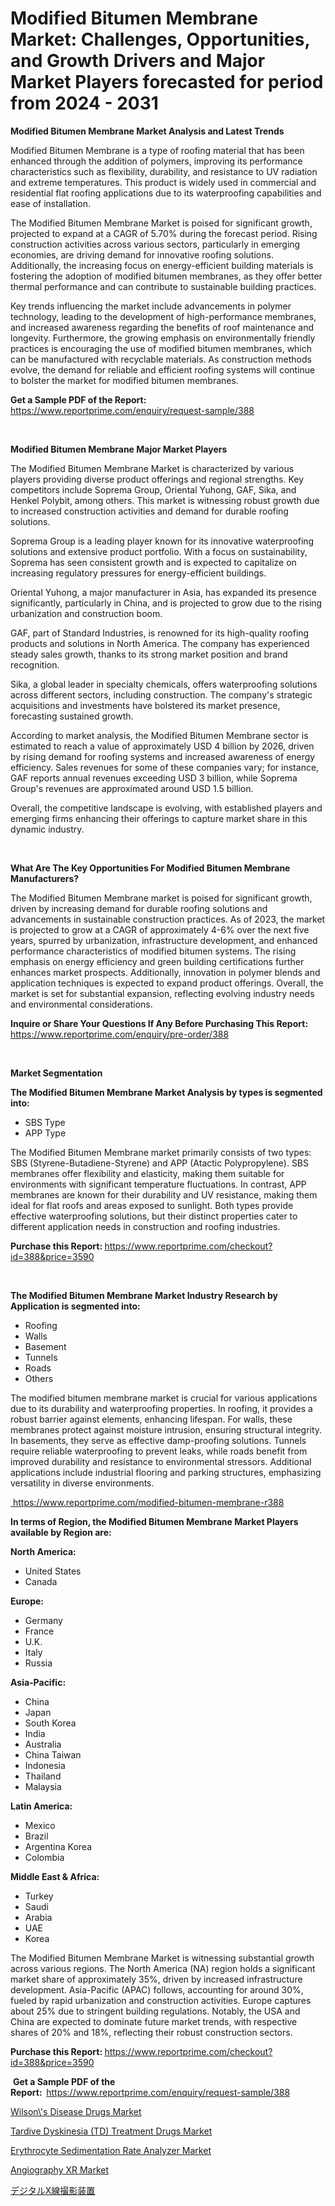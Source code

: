 <p><h1>Modified Bitumen Membrane Market: Challenges, Opportunities, and Growth Drivers and Major Market Players forecasted for period from 2024 - 2031</h1></p><p><strong>Modified Bitumen Membrane Market Analysis and Latest Trends</strong></p>
<p><p>Modified Bitumen Membrane is a type of roofing material that has been enhanced through the addition of polymers, improving its performance characteristics such as flexibility, durability, and resistance to UV radiation and extreme temperatures. This product is widely used in commercial and residential flat roofing applications due to its waterproofing capabilities and ease of installation.</p><p>The Modified Bitumen Membrane Market is poised for significant growth, projected to expand at a CAGR of 5.70% during the forecast period. Rising construction activities across various sectors, particularly in emerging economies, are driving demand for innovative roofing solutions. Additionally, the increasing focus on energy-efficient building materials is fostering the adoption of modified bitumen membranes, as they offer better thermal performance and can contribute to sustainable building practices.</p><p>Key trends influencing the market include advancements in polymer technology, leading to the development of high-performance membranes, and increased awareness regarding the benefits of roof maintenance and longevity. Furthermore, the growing emphasis on environmentally friendly practices is encouraging the use of modified bitumen membranes, which can be manufactured with recyclable materials. As construction methods evolve, the demand for reliable and efficient roofing systems will continue to bolster the market for modified bitumen membranes.</p></p>
<p><strong>Get a Sample PDF of the Report:&nbsp;</strong> <a href="https://www.reportprime.com/enquiry/request-sample/388">https://www.reportprime.com/enquiry/request-sample/388</a></p>
<p>&nbsp;</p>
<p><strong>Modified Bitumen Membrane Major Market Players</strong></p>
<p><p>The Modified Bitumen Membrane Market is characterized by various players providing diverse product offerings and regional strengths. Key competitors include Soprema Group, Oriental Yuhong, GAF, Sika, and Henkel Polybit, among others. This market is witnessing robust growth due to increased construction activities and demand for durable roofing solutions.</p><p>Soprema Group is a leading player known for its innovative waterproofing solutions and extensive product portfolio. With a focus on sustainability, Soprema has seen consistent growth and is expected to capitalize on increasing regulatory pressures for energy-efficient buildings.</p><p>Oriental Yuhong, a major manufacturer in Asia, has expanded its presence significantly, particularly in China, and is projected to grow due to the rising urbanization and construction boom. </p><p>GAF, part of Standard Industries, is renowned for its high-quality roofing products and solutions in North America. The company has experienced steady sales growth, thanks to its strong market position and brand recognition.</p><p>Sika, a global leader in specialty chemicals, offers waterproofing solutions across different sectors, including construction. The company's strategic acquisitions and investments have bolstered its market presence, forecasting sustained growth.</p><p>According to market analysis, the Modified Bitumen Membrane sector is estimated to reach a value of approximately USD 4 billion by 2026, driven by rising demand for roofing systems and increased awareness of energy efficiency. Sales revenues for some of these companies vary; for instance, GAF reports annual revenues exceeding USD 3 billion, while Soprema Group's revenues are approximated around USD 1.5 billion.</p><p>Overall, the competitive landscape is evolving, with established players and emerging firms enhancing their offerings to capture market share in this dynamic industry.</p></p>
<p>&nbsp;</p>
<p><strong>What Are The Key Opportunities For Modified Bitumen Membrane Manufacturers?</strong></p>
<p><p>The Modified Bitumen Membrane market is poised for significant growth, driven by increasing demand for durable roofing solutions and advancements in sustainable construction practices. As of 2023, the market is projected to grow at a CAGR of approximately 4-6% over the next five years, spurred by urbanization, infrastructure development, and enhanced performance characteristics of modified bitumen systems. The rising emphasis on energy efficiency and green building certifications further enhances market prospects. Additionally, innovation in polymer blends and application techniques is expected to expand product offerings. Overall, the market is set for substantial expansion, reflecting evolving industry needs and environmental considerations.</p></p>
<p><strong>Inquire or Share Your Questions If Any Before Purchasing This Report:</strong> <a href="https://www.reportprime.com/enquiry/pre-order/388">https://www.reportprime.com/enquiry/pre-order/388</a></p>
<p>&nbsp;</p>
<p><strong>Market Segmentation</strong></p>
<p><strong>The Modified Bitumen Membrane Market Analysis by types is segmented into:</strong></p>
<p><ul><li>SBS Type</li><li>APP Type</li></ul></p>
<p><p>The Modified Bitumen Membrane market primarily consists of two types: SBS (Styrene-Butadiene-Styrene) and APP (Atactic Polypropylene). SBS membranes offer flexibility and elasticity, making them suitable for environments with significant temperature fluctuations. In contrast, APP membranes are known for their durability and UV resistance, making them ideal for flat roofs and areas exposed to sunlight. Both types provide effective waterproofing solutions, but their distinct properties cater to different application needs in construction and roofing industries.</p></p>
<p><strong>Purchase this Report:&nbsp;</strong><a href="https://www.reportprime.com/checkout?id=388&price=3590">https://www.reportprime.com/checkout?id=388&price=3590</a></p>
<p>&nbsp;</p>
<p><strong>The Modified Bitumen Membrane Market Industry Research by Application is segmented into:</strong></p>
<p><ul><li>Roofing</li><li>Walls</li><li>Basement</li><li>Tunnels</li><li>Roads</li><li>Others</li></ul></p>
<p><p>The modified bitumen membrane market is crucial for various applications due to its durability and waterproofing properties. In roofing, it provides a robust barrier against elements, enhancing lifespan. For walls, these membranes protect against moisture intrusion, ensuring structural integrity. In basements, they serve as effective damp-proofing solutions. Tunnels require reliable waterproofing to prevent leaks, while roads benefit from improved durability and resistance to environmental stressors. Additional applications include industrial flooring and parking structures, emphasizing versatility in diverse environments.</p></p>
<p><a href="https://www.reportprime.com/modified-bitumen-membrane-r388">&nbsp;https://www.reportprime.com/modified-bitumen-membrane-r388</a></p>
<p><strong>In terms of Region, the Modified Bitumen Membrane Market Players available by Region are:</strong></p>
<p>
    <p> <strong> North America: </strong>
        <ul>
            <li>United States</li>
            <li>Canada</li>
        </ul>
        </p> 
    <p> <strong> Europe: </strong>
        <ul>
            <li>Germany</li>
            <li>France</li>
            <li>U.K.</li>
            <li>Italy</li>
            <li>Russia</li>
        </ul>
        </p> 
    <p> <strong> Asia-Pacific: </strong>
        <ul>
            <li>China</li>
            <li>Japan</li>
            <li>South Korea</li>
            <li>India</li>
            <li>Australia</li>
            <li>China Taiwan</li>
            <li>Indonesia</li>
            <li>Thailand</li>
            <li>Malaysia</li>
        </ul>
        </p> 
    <p> <strong> Latin America: </strong>
        <ul>
            <li>Mexico</li>
            <li>Brazil</li>
            <li>Argentina Korea</li>
            <li>Colombia</li>
        </ul>
        </p> 
    <p> <strong> Middle East & Africa: </strong>
        <ul>
            <li>Turkey</li>
            <li>Saudi</li>
            <li>Arabia</li>
            <li>UAE</li>
            <li>Korea</li>
        </ul>
    </p>
    </p>
<p><p>The Modified Bitumen Membrane Market is witnessing substantial growth across various regions. The North America (NA) region holds a significant market share of approximately 35%, driven by increased infrastructure development. Asia-Pacific (APAC) follows, accounting for around 30%, fueled by rapid urbanization and construction activities. Europe captures about 25% due to stringent building regulations. Notably, the USA and China are expected to dominate future market trends, with respective shares of 20% and 18%, reflecting their robust construction sectors.</p></p>
<p><strong>Purchase this Report: </strong><a href="https://www.reportprime.com/checkout?id=388&price=3590">https://www.reportprime.com/checkout?id=388&price=3590</a></p>
<p>&nbsp;<strong>Get a Sample PDF of the Report:&nbsp;&nbsp;</strong><a href="https://www.reportprime.com/enquiry/request-sample/388">https://www.reportprime.com/enquiry/request-sample/388</a></p>
<p><strong></strong></p>
<p><p><a href="https://issuu.com/reportprime-2/docs/wilsons-disease-drugs-market-size-2_fe1d7b05df5c77">Wilson\'s Disease Drugs Market</a></p><p><a href="https://issuu.com/reportprime-2/docs/tardive-dyskinesia-td-treatment-dru_448f987100c3ad">Tardive Dyskinesia (TD) Treatment Drugs Market</a></p><p><a href="https://medium.com/@michael.parsons65654/strategic-market-insights-into-the-global-erythrocyte-sedimentation-rate-analyzer-market-39dd7cf44009">Erythrocyte Sedimentation Rate Analyzer Market</a></p><p><a href="https://www.linkedin.com/pulse/global-angiography-xr-market-trends-insights-growth-opportunities-syvuf?trackingId=zMUzUwNoTYiAebW%2BoAgYDA%3D%3D">Angiography XR Market</a></p><p><a href="https://medium.com/@ertg45hg/%E3%82%B0%E3%83%AD%E3%83%BC%E3%83%90%E3%83%AB%E3%83%87%E3%82%B8%E3%82%BF%E3%83%AB%E3%83%A9%E3%82%B8%E3%82%AA%E3%82%B0%E3%83%A9%E3%83%95%E3%82%A3%E6%A9%9F%E5%99%A8%E5%B8%82%E5%A0%B4%E3%81%AE%E5%8C%85%E6%8B%AC%E7%9A%84%E3%81%AA%E5%88%86%E6%9E%90-%E6%88%90%E9%95%B7%E5%82%BE%E5%90%91-%E5%B8%82%E5%A0%B4%E4%BA%88%E6%B8%AC-2024%E5%B9%B4-2031%E5%B9%B4-7e4a2bdbdcfa">デジタルX線撮影装置</a></p></p>